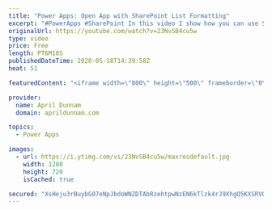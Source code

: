 ```yaml
---
title: "Power Apps: Open App with SharePoint List Formatting"
excerpt: "#PowerApps #SharePoint In this video I show how you can use SharePoint Column Formatting to open a stand-alone PowerApps Canvas app connected to SharePoint data directly from the list.  This video shows how you can pass a parameter into the PowerApp to take you directly to the display screen for the"
originalUrl: https://youtube.com/watch?v=23NvSB4cu5w
type: video
price: Free
length: PT6M18S
publishedDateTime: 2020-05-18T14:39:58Z
heat: 51

featuredContent: "<iframe width=\"800\" height=\"500\" frameborder=\"0\" src=\"https://www.youtube.com/embed/23NvSB4cu5w\" allow=\"accelerometer; autoplay; encrypted-media; gyroscope; picture-in-picture\" allowfullscreen></iframe>"

provider:
  name: April Dunnam
  domain: aprildunnam.com

topics:
  - Power Apps

images:
  - url: https://i.ytimg.com/vi/23NvSB4cu5w/maxresdefault.jpg
    width: 1280
    height: 720
    isCached: true

secured: "XsHeju3rBuybG07eNpJbdoWNZDTAbRzehtpwNzEN6kTlzk4rJ9XhgQ5KXSRVQd1u2NcBqYTKtj6BN/AOEz6eCeWDaY9gDrqRR1g1rluQ511Ihl6HRiWxOC4EeGuOlmqmsywozZzpYQXVUZX3CujahtKm4T3PS3Pj4d2RK2TFJU9787Bch+mfjMtUNFjjJIIjPEyAjh66uYYQbEErdkfypZcjwzctI8bpl5qTFUPgndmps5fisB6inNmlXsbYRE3QebwOeZ5e0nfEfpfcmavrhcWd+2KdyMUDC00fLoNItlWX5yglN9BAhfTYL48hCGVbh2qA7sNqNBLimD8tNergQLxpbJLnnuqNE2FAJVfkHzMvnFzN9TpZjruK6CMeEyVpiavek/OOs9nlo4C2TnCLtMtpQjneova31sFcy2tTjZU=;5sXrCifxZx8FFLldf8w/UA=="
---
```


